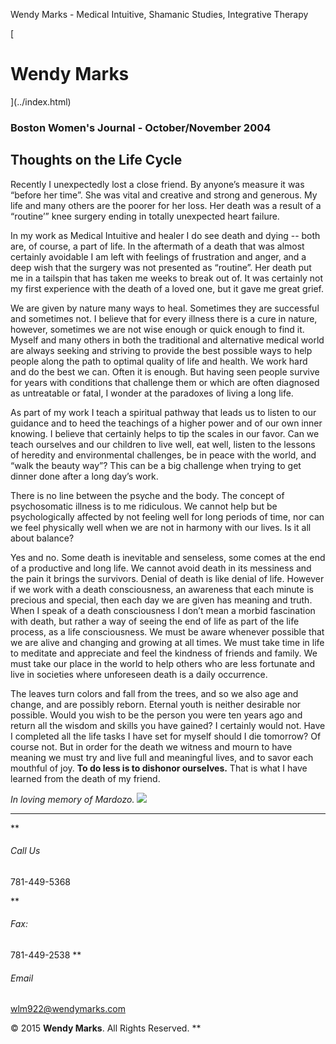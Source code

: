 Wendy Marks - Medical Intuitive, Shamanic Studies, Integrative Therapy  
   
 
 
[ 
# Wendy Marks
](../index.html)   
  

### Boston Women's Journal - October/November 2004
 

## Thoughts on the Life Cycle

Recently I unexpectedly lost a close friend. By anyone’s measure it was “before her time”. She was vital and creative and strong and generous. My life and many others are the poorer for her loss. Her death was a result of a “routine’” knee surgery ending in totally unexpected heart failure.

In my work as Medical Intuitive and healer I do see death and dying -- both are, of course, a part of life. In the aftermath of a death that was almost certainly avoidable I am left with feelings of frustration and anger, and a deep wish that the surgery was not presented as “routine”. Her death put me in a tailspin that has taken me weeks to break out of. It was certainly not my first experience with the death of a loved one, but it gave me great grief.

We are given by nature many ways to heal. Sometimes they are successful and sometimes not. I believe that for every illness there is a cure in nature, however, sometimes we are not wise enough or quick enough to find it. Myself and many others in both the traditional and alternative medical world are always seeking and striving to provide the best possible ways to help people along the path to optimal quality of life and health. We work hard and do the best we can. Often it is enough. But having seen people survive for years with conditions that challenge them or which are often diagnosed as untreatable or fatal, I wonder at the paradoxes of living a long life.

As part of my work I teach a spiritual pathway that leads us to listen to our guidance and to heed the teachings of a higher power and of our own inner knowing. I believe that certainly helps to tip the scales in our favor. Can we teach ourselves and our children to live well, eat well, listen to the lessons of heredity and environmental challenges, be in peace with the world, and “walk the beauty way”? This can be a big challenge when trying to get dinner done after a long day’s work.

There is no line between the psyche and the body. The concept of psychosomatic illness is to me ridiculous. We cannot help but be psychologically affected by not feeling well for long periods of time, nor can we feel physically well when we are not in harmony with our lives. Is it all about balance?

Yes and no. Some death is inevitable and senseless, some comes at the end of a productive and long life. We cannot avoid death in its messiness and the pain it brings the survivors. Denial of death is like denial of life. However if we work with a death consciousness, an awareness that each minute is precious and special, then each day we are given has meaning and truth. When I speak of a death consciousness I don’t mean a morbid fascination with death, but rather a way of seeing the end of life as part of the life process, as a life consciousness. We must be aware whenever possible that we are alive and changing and growing at all times. We must take time in life to meditate and appreciate and feel the kindness of friends and family. We must take our place in the world to help others who are less fortunate and live in societies where unforeseen death is a daily occurrence.

The leaves turn colors and fall from the trees, and so we also age and change, and are possibly reborn. Eternal youth is neither desirable nor possible. Would you wish to be the person you were ten years ago and return all the wisdom and skills you have gained? I certainly would not. Have I completed all the life tasks I have set for myself should I die tomorrow? Of course not. But in order for the death we witness and mourn to have meaning we must try and live full and meaningful lives, and to savor each mouthful of joy. **To do less is to dishonor ourselves.** That is what I have learned from the death of my friend.

*In loving memory of Mardozo.*
![](../img/wolflogo.png)
* * *
**
###### Call Us

781-449-5368  

**
###### Fax:

781-449-2538
**
###### Email

[wlm922@wendymarks.com](mailto:yourname@domain.com)
  
 

© 2015 **Wendy Marks**. All Rights Reserved.
   **